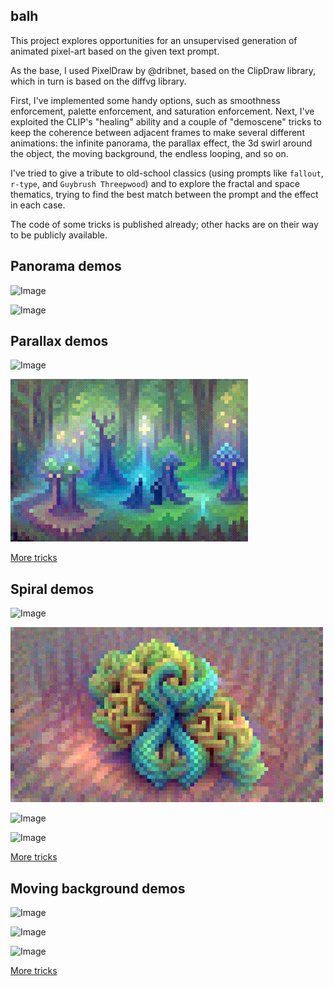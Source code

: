 ## balh

This project explores opportunities for an unsupervised generation of animated pixel-art based on the given text prompt. 

As the base, I used PixelDraw by @dribnet, based on the ClipDraw library, which in turn is based on the diffvg library. 

First, I've implemented some handy options, such as smoothness enforcement, palette enforcement, and saturation enforcement. Next, I've exploited the CLIP's "healing" ability and a couple of "demoscene" tricks to keep the coherence between adjacent frames to make several different animations: the infinite panorama, the parallax effect, the 3d swirl around the object, the moving background, the endless looping, and so on. 

I've tried to give a tribute to old-school classics (using prompts like `fallout`, `r-type`, and `Guybrush Threepwood`) and to explore the fractal and space thematics, trying to find the best match between the prompt and the effect in each case. 

The code of some tricks is published already; other hacks are on their way to be publicly available.

## Panorama demos

![Image](https://raw.githubusercontent.com/altsoph/text2pixelart/master/colors2b.mp41.gif)

![Image](https://raw.githubusercontent.com/altsoph/text2pixelart/master/green1a.mp4.gif)


## Parallax demos

![Image](https://raw.githubusercontent.com/altsoph/text2pixelart/master/mars.mp4.gif)

![Image](https://raw.githubusercontent.com/altsoph/text2pixelart/master/parala5a10.mp4.gif)

[More tricks](https://twitter.com/altsoph/status/1434906121618300941)

## Spiral demos

![Image](https://raw.githubusercontent.com/altsoph/text2pixelart/master/escher_swirl_v0.mp4.gif)

![Image](https://raw.githubusercontent.com/altsoph/text2pixelart/master/knot_swirl_bg1.mp4.gif)

![Image](https://raw.githubusercontent.com/altsoph/text2pixelart/master/lorenz_swirl.mp4.gif)

![Image](https://raw.githubusercontent.com/altsoph/text2pixelart/master/romanesco_swirl.mp4.gif)

[More tricks](https://twitter.com/altsoph/status/1437797243956998147)
## Moving background demos

![Image](https://raw.githubusercontent.com/altsoph/text2pixelart/master/apoc4_demo_rev.mp4.gif)

![Image](https://raw.githubusercontent.com/altsoph/text2pixelart/master/matrix2_demo.mp4.gif)

![Image](https://raw.githubusercontent.com/altsoph/text2pixelart/master/guybrush_demo.mp4.gif)

[More tricks](https://twitter.com/altsoph/status/1439992040822087685)
